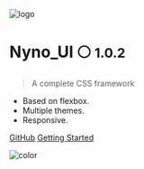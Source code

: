 ![logo](https://i.imgur.com/KfRn2eI.png)

# Nyno_UI 🌕 <small>1.0.2</small>

> A complete CSS framework

- Based on flexbox.
- Multiple themes.
- Responsive.

[GitHub](https://github.com/AM77-Dev/Nyno-UI)
[Getting Started](#Nyno-UI)

![color](#FFFFFF)
